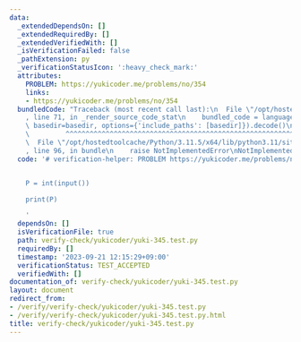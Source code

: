 ```yaml
---
data:
  _extendedDependsOn: []
  _extendedRequiredBy: []
  _extendedVerifiedWith: []
  _isVerificationFailed: false
  _pathExtension: py
  _verificationStatusIcon: ':heavy_check_mark:'
  attributes:
    PROBLEM: https://yukicoder.me/problems/no/354
    links:
    - https://yukicoder.me/problems/no/354
  bundledCode: "Traceback (most recent call last):\n  File \"/opt/hostedtoolcache/Python/3.11.5/x64/lib/python3.11/site-packages/onlinejudge_verify/documentation/build.py\"\
    , line 71, in _render_source_code_stat\n    bundled_code = language.bundle(stat.path,\
    \ basedir=basedir, options={'include_paths': [basedir]}).decode()\n          \
    \         ^^^^^^^^^^^^^^^^^^^^^^^^^^^^^^^^^^^^^^^^^^^^^^^^^^^^^^^^^^^^^^^^^^^^^^^^^^^^^^^^^\n\
    \  File \"/opt/hostedtoolcache/Python/3.11.5/x64/lib/python3.11/site-packages/onlinejudge_verify/languages/python.py\"\
    , line 96, in bundle\n    raise NotImplementedError\nNotImplementedError\n"
  code: '# verification-helper: PROBLEM https://yukicoder.me/problems/no/354


    P = int(input())

    print(P)

    '
  dependsOn: []
  isVerificationFile: true
  path: verify-check/yukicoder/yuki-345.test.py
  requiredBy: []
  timestamp: '2023-09-21 12:15:29+09:00'
  verificationStatus: TEST_ACCEPTED
  verifiedWith: []
documentation_of: verify-check/yukicoder/yuki-345.test.py
layout: document
redirect_from:
- /verify/verify-check/yukicoder/yuki-345.test.py
- /verify/verify-check/yukicoder/yuki-345.test.py.html
title: verify-check/yukicoder/yuki-345.test.py
---
```

